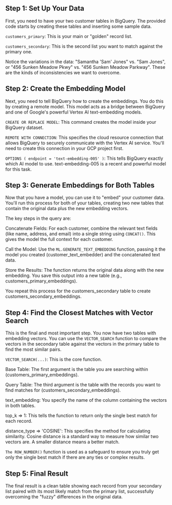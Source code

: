 ## Step 1: Set Up Your Data

First, you need to have your two customer tables in BigQuery. The provided code starts by creating these tables and inserting some sample data.

`customers_primary`: This is your main or "golden" record list.

`customers_secondary`: This is the second list you want to match against the primary one.

Notice the variations in the data: "Samantha 'Sam' Jones" vs. "Sam Jones", or "456 Sunken Meadow Pkwy" vs. "456 Sunken Meadow Parkway". These are the kinds of inconsistencies we want to overcome.

## Step 2: Create the Embedding Model

Next, you need to tell BigQuery how to create the embeddings. You do this by creating a remote model. This model acts as a bridge between BigQuery and one of Google's powerful Vertex AI text-embedding models.

`CREATE OR REPLACE MODEL`: This command creates the model inside your BigQuery dataset.

`REMOTE WITH CONNECTION`: This specifies the cloud resource connection that allows BigQuery to securely communicate with the Vertex AI service. You'll need to create this connection in your GCP project first.

`OPTIONS ( endpoint = 'text-embedding-005' )`: This tells BigQuery exactly which AI model to use. text-embedding-005 is a recent and powerful model for this task.

## Step 3: Generate Embeddings for Both Tables

Now that you have a model, you can use it to "embed" your customer data. You'll run this process for both of your tables, creating two new tables that contain the original data plus the new embedding vectors.

The key steps in the query are:

  Concatenate Fields: For each customer, combine the relevant text fields (like name, address, and email) into a single string using `CONCAT()`. This gives the model the full context for each customer.
  
  Call the Model: Use the `ML.GENERATE_TEXT_EMBEDDING` function, passing it the model you created (customer_text_embedder) and the concatenated text data.
  
  Store the Results: The function returns the original data along with the new embedding. You save this output into a new table (e.g., customers_primary_embeddings).

You repeat this process for the customers_secondary table to create customers_secondary_embeddings.

## Step 4: Find the Closest Matches with Vector Search
This is the final and most important step. You now have two tables with embedding vectors. You can use the `VECTOR_SEARCH` function to compare the vectors in the secondary table against the vectors in the primary table to find the most similar pairs.

`VECTOR_SEARCH(...)`: This is the core function.

Base Table: The first argument is the table you are searching within (customers_primary_embeddings).

Query Table: The third argument is the table with the records you want to find matches for (customers_secondary_embeddings).

text_embedding: You specify the name of the column containing the vectors in both tables.

top_k => 1: This tells the function to return only the single best match for each record.

distance_type => 'COSINE': This specifies the method for calculating similarity. Cosine distance is a standard way to measure how similar two vectors are. A smaller distance means a better match.

`The ROW_NUMBER()` function is used as a safeguard to ensure you truly get only the single best match if there are any ties or complex results.

## Step 5: Final Result
The final result is a clean table showing each record from your secondary list paired with its most likely match from the primary list, successfully overcoming the "fuzzy" differences in the original data.
